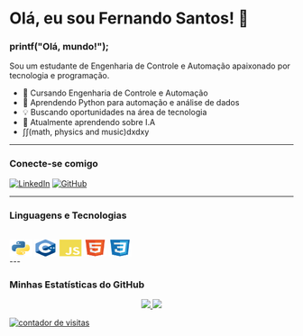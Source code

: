 # Olá, eu sou Fernando Santos! 👋
### printf("Olá, mundo!");


Sou um estudante de Engenharia de Controle e Automação apaixonado por tecnologia e programação.
- 🤖 Cursando Engenharia de Controle e Automação
- 🐍 Aprendendo Python para automação e análise de dados
- 💡 Buscando oportunidades na área de tecnologia
- 🌱 Atualmente aprendendo sobre I.A
- ∫∫(math, physics and music)dxdxy

---

### Conecte-se comigo
[![LinkedIn](https://img.shields.io/badge/LinkedIn-0077B5?style=for-the-badge&logo=linkedin&logoColor=white)](https://www.linkedin.com/in/fernando-alves-dos-santos-40555a259/)
[![GitHub](https://img.shields.io/badge/GitHub-181717?style=for-the-badge&logo=github&logoColor=white)](https://github.com/ProjetoSites)

---

### Linguagens e Tecnologias

<div style="display: inline_block"><br>
  <img align="center" alt="Python" height="30" width="40" src="https://raw.githubusercontent.com/devicons/devicon/master/icons/python/python-original.svg">
  <img align="center" alt="C++" height="30" width="40" src="https://raw.githubusercontent.com/devicons/devicon/master/icons/cplusplus/cplusplus-original.svg">
  <img align="center" alt="Js" height="30" width="40" src="https://raw.githubusercontent.com/devicons/devicon/master/icons/javascript/javascript-plain.svg">
  <img align="center" alt="HTML" height="30" width="40" src="https://raw.githubusercontent.com/devicons/devicon/master/icons/html5/html5-original.svg">
  <img align="center" alt="CSS" height="30" width="40" src="https://raw.githubusercontent.com/devicons/devicon/master/icons/css3/css3-original.svg">
</div>
---

### Minhas Estatísticas do GitHub

<div align="center">
  <a href="https://github.com/ProjetoSites">
  <img height="180em" src="https://github-readme-stats.vercel.app/api?username=ProjetoSites&show_icons=true&theme=dracula&include_all_commits=true&count_private=true"/>
  <img height="180em" src="https://github-readme-stats.vercel.app/api/top-langs/?username=ProjetoSites&layout=compact&langs_count=7&theme=dracula"/>
</div>

<p align="left">
  <img src="https://komarev.com/ghpvc/?username=ProjetoSites&label=Profile%20views&color=0e75b6&style=flat" alt="contador de visitas" />
</p>
